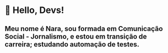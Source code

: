 # :rainbow: Hello, Devs!
##  Meu nome é Nara, sou formada em Comunicação Social - Jornalismo, e estou em transição de carreira; estudando automação de testes.

